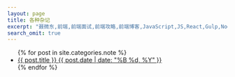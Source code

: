 ```yaml
---
layout: page
title: 各种杂记
excerpt: "聂微东,前端,前端面试,前端攻略,前端博客,JavaScript,JS,React,Gulp,Nodejs,darren"
search_omit: true
---
```


<ul class="post-list">
{% for post in site.categories.note %}
  <li><article><a href="{{ site.url }}{{ post.url }}">{{ post.title }} <span class="entry-date"><time datetime="{{ post.date | date_to_xmlschema }}">{{ post.date | date: "%B %d, %Y" }}</time></span>
  <!-- {% if post.excerpt %} <span class="excerpt">{{ post.excerpt }}</span>{% endif %} -->
  </a></article></li>
{% endfor %}
</ul>
